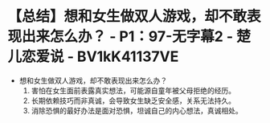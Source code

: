 # 【总结】想和女生做双人游戏，却不敢表现出来怎么办？ - P1：97-无字幕2 - 楚儿恋爱说 - BV1kK41137VE

-   想和女生做双人游戏，却不敢表现出来怎么办？
    1.  害怕在女生面前表露真实想法，可能源自童年被父母拒绝的经历。
    2.  长期依赖技巧而非真诚，会导致女生缺乏安全感，关系无法持久。
    3.  消除恐惧的最好办法是面对恐惧，坦诚自己的内心想法，真诚相处。